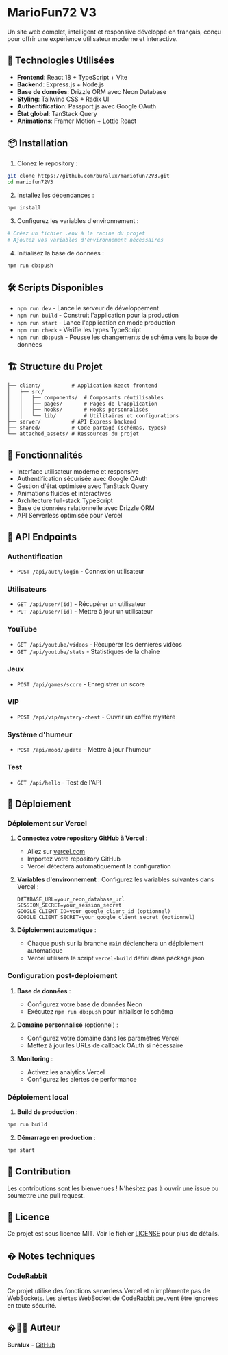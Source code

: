 # MarioFun72 V3

Un site web complet, intelligent et responsive développé en français, conçu pour offrir une expérience utilisateur moderne et interactive.

## 🚀 Technologies Utilisées

- **Frontend**: React 18 + TypeScript + Vite
- **Backend**: Express.js + Node.js
- **Base de données**: Drizzle ORM avec Neon Database
- **Styling**: Tailwind CSS + Radix UI
- **Authentification**: Passport.js avec Google OAuth
- **État global**: TanStack Query
- **Animations**: Framer Motion + Lottie React

## 📦 Installation

1. Clonez le repository :
```bash
git clone https://github.com/buralux/mariofun72V3.git
cd mariofun72V3
```

2. Installez les dépendances :
```bash
npm install
```

3. Configurez les variables d'environnement :
```bash
# Créez un fichier .env à la racine du projet
# Ajoutez vos variables d'environnement nécessaires
```

4. Initialisez la base de données :
```bash
npm run db:push
```

## 🛠️ Scripts Disponibles

- `npm run dev` - Lance le serveur de développement
- `npm run build` - Construit l'application pour la production
- `npm run start` - Lance l'application en mode production
- `npm run check` - Vérifie les types TypeScript
- `npm run db:push` - Pousse les changements de schéma vers la base de données

## 🏗️ Structure du Projet

```
├── client/          # Application React frontend
│   ├── src/
│   │   ├── components/  # Composants réutilisables
│   │   ├── pages/       # Pages de l'application
│   │   ├── hooks/       # Hooks personnalisés
│   │   └── lib/         # Utilitaires et configurations
├── server/          # API Express backend
├── shared/          # Code partagé (schémas, types)
└── attached_assets/ # Ressources du projet
```

## 🌟 Fonctionnalités

- Interface utilisateur moderne et responsive
- Authentification sécurisée avec Google OAuth
- Gestion d'état optimisée avec TanStack Query
- Animations fluides et interactives
- Architecture full-stack TypeScript
- Base de données relationnelle avec Drizzle ORM
- API Serverless optimisée pour Vercel

## 🔗 API Endpoints

### Authentification
- `POST /api/auth/login` - Connexion utilisateur

### Utilisateurs
- `GET /api/user/[id]` - Récupérer un utilisateur
- `PUT /api/user/[id]` - Mettre à jour un utilisateur

### YouTube
- `GET /api/youtube/videos` - Récupérer les dernières vidéos
- `GET /api/youtube/stats` - Statistiques de la chaîne

### Jeux
- `POST /api/games/score` - Enregistrer un score

### VIP
- `POST /api/vip/mystery-chest` - Ouvrir un coffre mystère

### Système d'humeur
- `POST /api/mood/update` - Mettre à jour l'humeur

### Test
- `GET /api/hello` - Test de l'API

## 🚀 Déploiement

### Déploiement sur Vercel

1. **Connectez votre repository GitHub à Vercel** :
   - Allez sur [vercel.com](https://vercel.com)
   - Importez votre repository GitHub
   - Vercel détectera automatiquement la configuration

2. **Variables d'environnement** :
   Configurez les variables suivantes dans Vercel :
   ```
   DATABASE_URL=your_neon_database_url
   SESSION_SECRET=your_session_secret
   GOOGLE_CLIENT_ID=your_google_client_id (optionnel)
   GOOGLE_CLIENT_SECRET=your_google_client_secret (optionnel)
   ```

3. **Déploiement automatique** :
   - Chaque push sur la branche `main` déclenchera un déploiement automatique
   - Vercel utilisera le script `vercel-build` défini dans package.json

### Configuration post-déploiement

1. **Base de données** :
   - Configurez votre base de données Neon
   - Exécutez `npm run db:push` pour initialiser le schéma

2. **Domaine personnalisé** (optionnel) :
   - Configurez votre domaine dans les paramètres Vercel
   - Mettez à jour les URLs de callback OAuth si nécessaire

3. **Monitoring** :
   - Activez les analytics Vercel
   - Configurez les alertes de performance

### Déploiement local

1. **Build de production** :
```bash
npm run build
```

2. **Démarrage en production** :
```bash
npm start
```

## 🤝 Contribution

Les contributions sont les bienvenues ! N'hésitez pas à ouvrir une issue ou soumettre une pull request.

## 📄 Licence

Ce projet est sous licence MIT. Voir le fichier [LICENSE](LICENSE) pour plus de détails.

## � Notes techniques

### CodeRabbit
Ce projet utilise des fonctions serverless Vercel et n'implémente pas de WebSockets. 
Les alertes WebSocket de CodeRabbit peuvent être ignorées en toute sécurité.

## �👨‍💻 Auteur

**Buralux** - [GitHub](https://github.com/buralux)